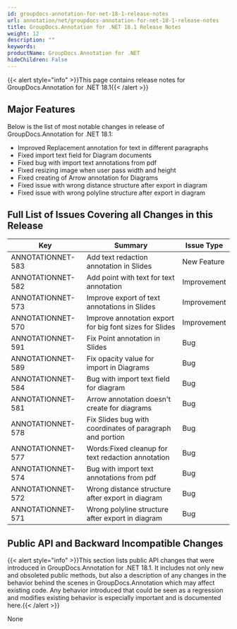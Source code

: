 ```yaml
---
id: groupdocs-annotation-for-net-18-1-release-notes
url: annotation/net/groupdocs-annotation-for-net-18-1-release-notes
title: GroupDocs.Annotation for .NET 18.1 Release Notes
weight: 12
description: ""
keywords: 
productName: GroupDocs.Annotation for .NET
hideChildren: False
---
```

{{< alert style="info" >}}This page contains release notes for GroupDocs.Annotation for .NET 18.1{{< /alert >}}

## Major Features

Below is the list of most notable changes in release of GroupDocs.Annotation for .NET 18.1:

*   Improved Replacement annotation for text in different paragraphs
*   Fixed import text field for Diagram documents
*   Fixed bug with import text annotations from pdf
*   Fixed resizing image when user pass width and height
*   Fixed creating of Arrow annotation for Diagrams
*   Fixed issue with wrong distance structure after export in diagram
*   Fixed issue with wrong polyline structure after export in diagram

## Full List of Issues Covering all Changes in this Release

| Key | Summary | Issue Type |
| --- | --- | --- |
| ANNOTATIONNET-583 | Add text redaction annotation in Slides | New Feature |
| ANNOTATIONNET-582 | Add point with text for text annotation | Improvement |
| ANNOTATIONNET-573 | Improve export of text annotations in Slides | Improvement |
| ANNOTATIONNET-570 | Improve annotation export for big font sizes for Slides | Improvement |
| ANNOTATIONNET-591 | Fix Point annotation in Slides | Bug |
| ANNOTATIONNET-589 | Fix opacity value for import in Diagrams | Bug |
| ANNOTATIONNET-584 | Bug with import text field for diagram | Bug |
| ANNOTATIONNET-581 | Arrow annotation doesn't create for diagrams | Bug |
| ANNOTATIONNET-578 | Fix Slides bug with coordinates of paragraph and portion | Bug |
| ANNOTATIONNET-577 | Words:Fixed cleanup for text redaction annotation | Bug |
| ANNOTATIONNET-574 | Bug with import text annotations from pdf | Bug |
| ANNOTATIONNET-572 | Wrong distance structure after export in diagram | Bug |
| ANNOTATIONNET-571 | Wrong polyline structure after export in diagram | Bug |

## Public API and Backward Incompatible Changes

{{< alert style="info" >}}This section lists public API changes that were introduced in GroupDocs.Annotation for .NET 18.1. It includes not only new and obsoleted public methods, but also a description of any changes in the behavior behind the scenes in GroupDocs.Annotation which may affect existing code. Any behavior introduced that could be seen as a regression and modifies existing behavior is especially important and is documented here.{{< /alert >}}

None
